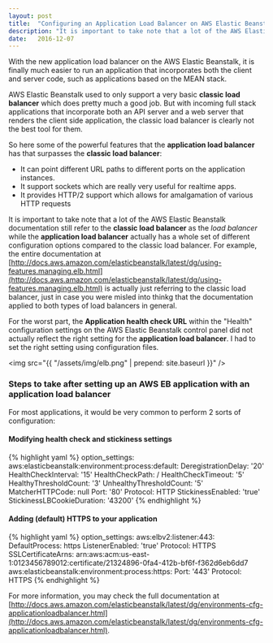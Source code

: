 ```yaml
---
layout: post
title:  "Configuring an Application Load Balancer on AWS Elastic Beanstalk"
description: "It is important to take note that a lot of the AWS Elastic Beanstalk documentation still refer to the classic load balancer as the load balancer while the application load balancer actually has a whole set of different configuration options compared to the classic load balancer"
date:   2016-12-07
---
```


<p class="intro"><span class="dropcap">W</span>ith the new application load balancer on the AWS Elastic Beanstalk, it is finally much easier to run an application that incorporates both the client and server code, such as applications based on the MEAN stack.</p>

<script async src="//pagead2.googlesyndication.com/pagead/js/adsbygoogle.js"></script>
<!-- ericluwj.com -->
<ins class="adsbygoogle"
     style="display:block"
     data-ad-client="ca-pub-3690983003821502"
     data-ad-slot="1621079697"
     data-ad-format="auto"></ins>
<script>
(adsbygoogle = window.adsbygoogle || []).push({});
</script>

AWS Elastic Beanstalk used to only support a very basic **classic load balancer** which does pretty much a good job. But with incoming full stack applications that incorporate both an API server and a web server that renders the client side application, the classic load balancer is clearly not the best tool for them.

So here some of the powerful features that the **application load balancer** has that surpasses the **classic load balancer**:

* It can point different URL paths to different ports on the application instances.
* It support sockets which are really very useful for realtime apps.
* It provides HTTP/2 support which allows for amalgamation of various HTTP requests 

It is important to take note that a lot of the AWS Elastic Beanstalk documentation still refer to the **classic load balancer** as the *load balancer* while the **application load balancer** actually has a whole set of different configuration options compared to the classic load balancer. For example, the entire documentation at [http://docs.aws.amazon.com/elasticbeanstalk/latest/dg/using-features.managing.elb.html](http://docs.aws.amazon.com/elasticbeanstalk/latest/dg/using-features.managing.elb.html) is actually just referring to the classic load balancer, just in case you were misled into thinkg that the documentation applied to both types of load balancers in general.

For the worst part, the **Application health check URL** within the "Health" configuration settings on the AWS Elastic Beanstalk control panel did not actually reflect the right setting for the **application load balancer**. I had to set the right setting using configuration files.

<img src="{{ "/assets/img/elb.png" | prepend: site.baseurl }}" />

### Steps to take after setting up an AWS EB application with an application load balancer

For most applications, it would be very common to perform 2 sorts of configuration:

#### Modifying health check and stickiness settings

{% highlight yaml %}
option_settings:
  aws:elasticbeanstalk:environment:process:default:
    DeregistrationDelay: '20'
    HealthCheckInterval: '15'
    HealthCheckPath: /
    HealthCheckTimeout: '5'
    HealthyThresholdCount: '3'
    UnhealthyThresholdCount: '5'
    MatcherHTTPCode: null
    Port: '80'
    Protocol: HTTP
    StickinessEnabled: 'true'
    StickinessLBCookieDuration: '43200'
{% endhighlight %}

#### Adding (default) HTTPS to your application

{% highlight yaml %}
option_settings:
  aws:elbv2:listener:443:
    DefaultProcess: https
    ListenerEnabled: 'true'
    Protocol: HTTPS
    SSLCertificateArns: arn:aws:acm:us-east-1:0123456789012:certificate/21324896-0fa4-412b-bf6f-f362d6eb6dd7
  aws:elasticbeanstalk:environment:process:https:
    Port: '443'
    Protocol: HTTPS
{% endhighlight %}

For more information, you may check the full documentation at [http://docs.aws.amazon.com/elasticbeanstalk/latest/dg/environments-cfg-applicationloadbalancer.html](http://docs.aws.amazon.com/elasticbeanstalk/latest/dg/environments-cfg-applicationloadbalancer.html).
